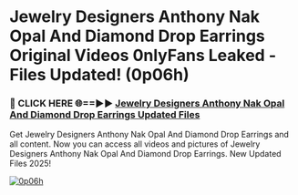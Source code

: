 # Jewelry Designers Anthony Nak Opal And Diamond Drop Earrings Original Videos 0nlyFans Leaked - Files Updated! (0p06h)

<h3>🔴 CLICK HERE 🌐==►► <a href="https://tinyurl.com/yckcrads" rel="nofollow">Jewelry Designers Anthony Nak Opal And Diamond Drop Earrings Updated Files</a></h3>

Get Jewelry Designers Anthony Nak Opal And Diamond Drop Earrings and all content. Now you can access all videos and pictures of Jewelry Designers Anthony Nak Opal And Diamond Drop Earrings. New Updated Files 2025!

[![0p06h](https://i.imgur.com/hpKpOFt.gif)](https://tinyurl.com/yckcrads)
